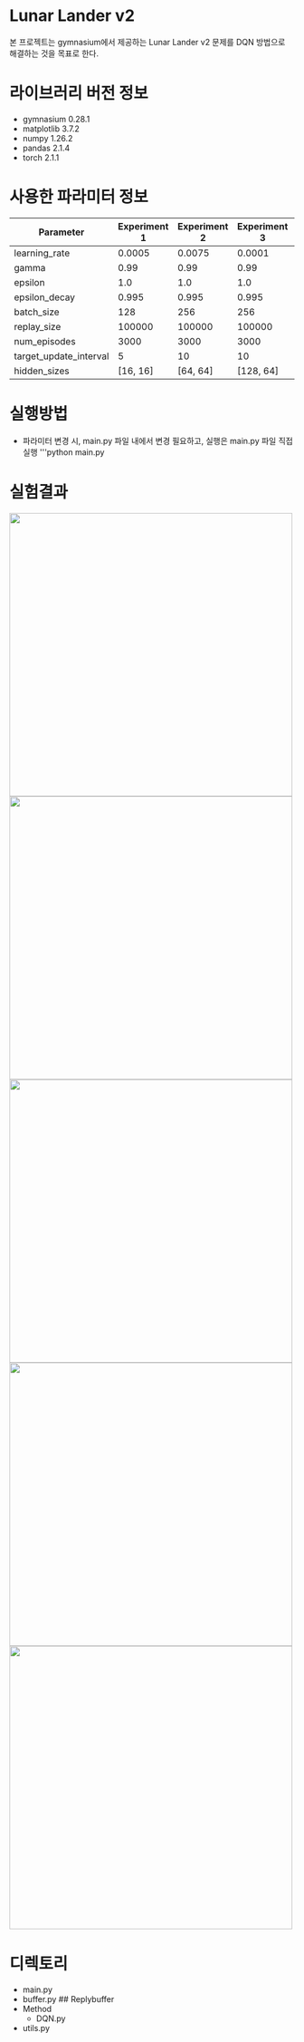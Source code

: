 # Lunar Lander v2
본 프로젝트는 gymnasium에서 제공하는 Lunar Lander v2 문제를 DQN 방법으로 해결하는 것을 목표로 한다.

# 라이브러리 버전 정보
- gymnasium 0.28.1
- matplotlib 3.7.2
- numpy 1.26.2
- pandas 2.1.4
- torch 2.1.1

# 사용한 파라미터 정보
| Parameter               | Experiment 1 | Experiment 2 | Experiment 3 | Experiment 4 | Experiment 5 |
|-------------------------|--------------|--------------|--------------|--------------|--------------|
| learning_rate           | 0.0005       | 0.0075       | 0.0001       | 0.00075      | 0.0005       |
| gamma                   | 0.99         | 0.99         | 0.99         | 0.99         | 0.99         |
| epsilon                 | 1.0          | 1.0          | 1.0          | 1.0          | 1.0          |
| epsilon_decay           | 0.995        | 0.995        | 0.995        | 0.995        | 0.995        |
| batch_size              | 128          | 256          | 256          | 256          | 256          |
| replay_size             | 100000       | 100000       | 100000       | 100000       | 100000       |
| num_episodes            | 3000         | 3000         | 3000         | 3000         | 3000         |
| target_update_interval  | 5            | 10           | 10           | 10           | 10           |
| hidden_sizes            | [16, 16]     | [64, 64]     | [128, 64]    | [16, 16]     | [128, 64]    |




# 실행방법
- 파라미터 변경 시, main.py 파일 내에서 변경 필요하고, 실행은 main.py 파일 직접 실행
'''python main.py

# 실험결과
<img src="https://github.com/ideaplugging/RL/assets/119948425/b1721c50-f622-453e-88c2-fe9b8bb47dc7" width="500">
<img src="https://github.com/ideaplugging/RL/assets/119948425/5c278436-2257-4844-8986-374255c60c45" width="500">
<img src="https://github.com/ideaplugging/RL/assets/119948425/895f9cf7-9452-4435-af24-e1412d272d5f" width="500">
<img src="https://github.com/ideaplugging/RL/assets/119948425/8013dd33-f3b0-4cbe-8110-4add8069e994" width="500">
<img src="https://github.com/ideaplugging/RL/assets/119948425/68483f42-2825-426a-aab9-591ab3c35a70" width="500">

# 디렉토리
- main.py<br>
- buffer.py ## Replybuffer<br>
- Method <br>
  - DQN.py<br>
- utils.py<br>





